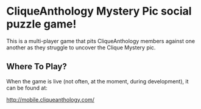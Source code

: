 # CliqueAnthology Mystery Pic social puzzle game!

This is a multi-player game that pits CliqueAnthology members against one another as they struggle to uncover the Clique Mystery pic.

## Where To Play?

When the game is live (not often, at the moment, during development), it can be found at:

http://mobile.cliqueanthology.com/
